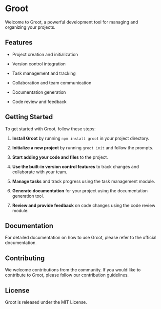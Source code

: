 # Groot

Welcome to Groot, a powerful development tool for managing and organizing your projects.

## Features

- Project creation and initialization

- Version control integration

- Task management and tracking

- Collaboration and team communication

- Documentation generation

- Code review and feedback


## Getting Started

To get started with Groot, follow these steps:

1. **Install Groot** by running `npm install groot` in your project directory.

2. **Initialize a new project** by running `groot init` and follow the prompts.

3. **Start adding your code and files** to the project.

4. **Use the built-in version control features** to track changes and collaborate with your team.

5. **Manage tasks** and track progress using the task management module.

6. **Generate documentation** for your project using the documentation generation tool.

7. **Review and provide feedback** on code changes using the code review module.

## Documentation
For detailed documentation on how to use Groot, please refer to the official documentation.

## Contributing
We welcome contributions from the community. If you would like to contribute to Groot, please follow our contribution guidelines.

## License
Groot is released under the MIT License.